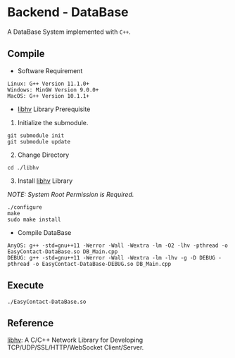 # Backend - DataBase

A DataBase System implemented with `C++`.

## Compile

- Software Requirement
```shell
Linux: G++ Version 11.1.0+
Windows: MinGW Version 9.0.0+
MacOS: G++ Version 10.1.1+
```

- [libhv](https://github.com/ithewei/libhv) Library Prerequisite

1. Initialize the submodule.

```shell
git submodule init
git submodule update
```

2. Change Directory
```shell
cd ./libhv
```

3. Install [libhv](https://github.com/ithewei/libhv) Library

_NOTE: System Root Permission is Required._
```shell
./configure
make
sudo make install
```

- Compile DataBase
```shell
AnyOS: g++ -std=gnu++11 -Werror -Wall -Wextra -lm -O2 -lhv -pthread -o EasyContact-DataBase.so DB_Main.cpp
DEBUG: g++ -std=gnu++11 -Werror -Wall -Wextra -lm -lhv -g -D DEBUG -pthread -o EasyContact-DataBase-DEBUG.so DB_Main.cpp
```

## Execute

```shell
./EasyContact-DataBase.so
```

## Reference
[libhv](https://github.com/ithewei/libhv): A C/C++ Network Library for Developing TCP/UDP/SSL/HTTP/WebSocket Client/Server.
